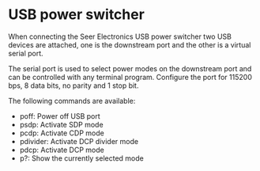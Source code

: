 # USB power switcher

When connecting the Seer Electronics USB power switcher two USB devices are attached, one is the downstream port and the other is a virtual serial port.

The serial port is used to select power modes on the downstream port and can be controlled with any terminal program. Configure the port for 115200 bps, 8 data bits, no parity and 1 stop bit.

The following commands are available:

   * poff: Power off USB port
   * psdp: Activate SDP mode
   * pcdp: Activate CDP mode
   * pdivider: Activate DCP divider mode
   * pdcp: Activate DCP mode
   * p?: Show the currently selected mode
